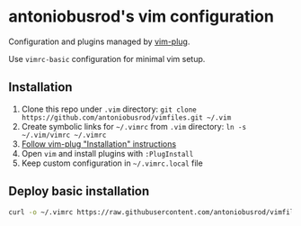 antoniobusrod's vim configuration
=================================

Configuration and plugins managed by [vim-plug](https://github.com/junegunn/vim-plug).

Use `vimrc-basic` configuration for minimal vim setup.

## Installation
1. Clone this repo under `.vim` directory: `git clone https://github.com/antoniobusrod/vimfiles.git ~/.vim`
1. Create symbolic links for `~/.vimrc` from `.vim` directory: `ln -s ~/.vim/vimrc ~/.vimrc`
1. [Follow vim-plug "Installation" instructions](https://github.com/junegunn/vim-plug#installation)
1. Open `vim` and install plugins with `:PlugInstall`
1. Keep custom configuration in `~/.vimrc.local` file

## Deploy basic installation

```sh
curl -o ~/.vimrc https://raw.githubusercontent.com/antoniobusrod/vimfiles/master/vimrc-basic
```

